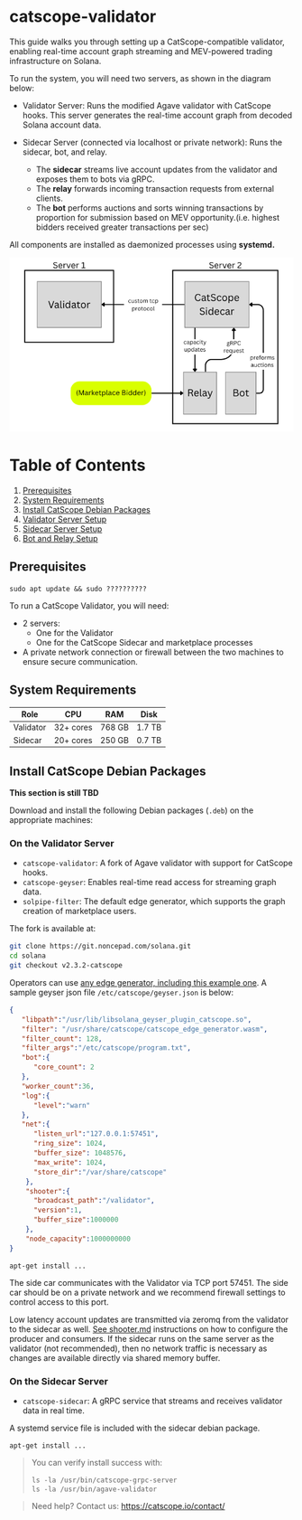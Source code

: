 # catscope-validator

This guide walks you through setting up a CatScope-compatible validator,
enabling real-time account graph streaming and MEV-powered trading infrastructure
on Solana.

To run the system, you will need two servers, as shown in the diagram below:

* Validator Server: Runs the modified Agave validator with CatScope hooks. This server generates the real-time account graph from decoded Solana account data.

* Sidecar Server (connected via localhost or private network): Runs the sidecar, bot, and relay.
  * The **sidecar** streams live account updates from the validator and exposes them to bots via gRPC.
  * The **relay** forwards incoming transaction requests from external clients.
  * The **bot** performs auctions and sorts winning transactions by proportion for submission based on MEV opportunity.(i.e. highest bidders received greater transactions per sec)

All components are installed as daemonized processes using **systemd.**

![Validator Network Diagram](network-1.png)

# Table of Contents

1. [Prerequisites](#prerequisites)  
2. [System Requirements](#system-requirements)
3. [Install CatScope Debian Packages](#install-catscope-debian-packages)  
4. [Validator Server Setup](validator-setup.md)  
5. [Sidecar Server Setup](sidecar-setup.md)  
6. [Bot and Relay Setup](start-pipeline.md)

## Prerequisites

```
sudo apt update && sudo ??????????
```

To run a CatScope Validator, you will need:

* 2 servers:
  * One for the Validator
  * One for the CatScope Sidecar and marketplace processes
* A private network connection or firewall between the two machines to ensure secure communication.

## System Requirements

| Role      | CPU         | RAM        | Disk     |
|-----------|-------------|------------|----------|
| Validator | 32+ cores | 768 GB | 1.7 TB |
| Sidecar   | 20+ cores   | 250 GB     | 0.7 TB |

## Install CatScope Debian Packages

**This section is still TBD**

Download and install the following Debian packages (`.deb`) on the appropriate machines:

### On the **Validator Server**

* `catscope-validator`: A fork of Agave validator with support for CatScope hooks.
* `catscope-geyser`: Enables real-time read access for streaming graph data.
* `solpipe-filter`: The default edge generator, which supports the graph creation of marketplace users.

The fork is available at:

```bash
git clone https://git.noncepad.com/solana.git
cd solana 
git checkout v2.3.2-catscope
```

Operators can use [any edge generator, including this example one](https://github.com/noncepad/catscope-edge-generator).  A sample geyser json file `/etc/catscope/geyser.json` is below:

```json
{
   "libpath":"/usr/lib/libsolana_geyser_plugin_catscope.so",
   "filter": "/usr/share/catscope/catscope_edge_generator.wasm",
   "filter_count": 128,
   "filter_args":"/etc/catscope/program.txt",
   "bot":{
      "core_count": 2
   },
   "worker_count":36,
   "log":{
      "level":"warn"
   },
   "net":{
      "listen_url":"127.0.0.1:57451",
      "ring_size": 1024,
      "buffer_size": 1048576,
      "max_write": 1024,
      "store_dir":"/var/share/catscope"
    },
    "shooter":{
      "broadcast_path":"/validator",
      "version":1,
      "buffer_size":1000000
    },
    "node_capacity":1000000000
}
```

```cli
apt-get install ...
```

The side car communicates with the Validator via TCP port 57451.  The side car should be on a private network and we recommend
firewall settings to control access to this port.

Low latency account updates are transmitted via zeromq from the validator to the sidecar as well.  [See shooter.md](shooter.md)
instructions on how to configure the producer and consumers.  If the sidecar runs on the same server as the validator
(not recommended), then no network traffic is necessary as changes are available directly via shared memory buffer.

### On the **Sidecar Server**

* `catscope-sidecar`: A gRPC service that streams and receives validator data in real time.

A systemd service file is included with the sidecar debian package.

```cli
apt-get install ...
```

> You can verify install success with:
>
> ```cli
> ls -la /usr/bin/catscope-grpc-server
> ls -la /usr/bin/agave-validator
> ```

> Need help? Contact us:
<https://catscope.io/contact/>
